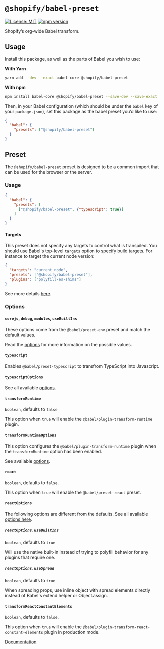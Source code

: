 # `@shopify/babel-preset`

[![License: MIT](https://img.shields.io/badge/License-MIT-green.svg)](../../LICENSE.md) [![npm version](https://badge.fury.io/js/%40shopify%2Fbabel-preset.svg)](https://badge.fury.io/js/%40shopify%2Fbabel-preset.svg)

Shopify’s org-wide Babel transform.

## Usage

Install this package, as well as the parts of Babel you wish to use:

**With Yarn**

```bash
yarn add --dev --exact babel-core @shopify/babel-preset
```

**With npm**

```bash
npm install babel-core @shopify/babel-preset --save-dev --save-exact
```

Then, in your Babel configuration (which should be under the `babel` key of your `package.json`), set this package as the babel preset you’d like to use:

```json
{
  "babel": {
    "presets": ["@shopify/babel-preset"]
  }
}
```

## Preset

The `@shopify/babel-preset` preset is designed to be a common import that can be used for the browser or the server.

### Usage

```json
{
  "babel": {
    "presets": [
      ["@shopify/babel-preset", {"typescript": true}]
    ]
  }
}
```

#### Targets

This preset does not specify any targets to control what is transpiled. You should use Babel's top-level `targets` option to specify build targets. For instance to target the current node version:

```json
{
  "targets": "current node",
  "presets": ["@shopify/babel-preset"],
  "plugins": ["polyfill-es-shims"]
}
```

See more details [here](https://babel.dev/blog/2021/02/22/7.13.0#top-level-targets-option-12189httpsgithubcombabelbabelpull12189-rfchttpsgithubcombabelrfcspull2).

### Options

#### `corejs`, `debug`, `modules`, `useBuiltIns`

These options come from the `@babel/preset-env` preset and match the default values.

Read the [options](https://babeljs.io/docs/en/babel-preset-env#options) for more information on the possible values.

#### `typescript`

Enables `@babel/preset-typescript` to transfrom TypeScript into Javascript.

#### `typescriptOptions`

See all available [options](https://babeljs.io/docs/en/babel-preset-typescript).

#### `transformRuntime`

`boolean`, defaults to `false`

This option when `true` will enable the `@babel/plugin-transform-runtime` plugin.

#### `transformRuntimeOptions`

This option configures the `@babel/plugin-transform-runtime` plugin when the `transformRuntime` option has been enabled.

See available [options](https://babeljs.io/docs/en/babel-plugin-transform-runtime).

#### `react`

`boolean`, defaults to `false`.

This option when `true` will enable the `@babel/preset-react` preset.

#### `reactOptions`

The following options are different from the defaults. See all available [options here](https://babeljs.io/docs/en/babel-preset-react).

##### `reactOptions.useBuiltIns`

`boolean`, defaults to `true`

Will use the native built-in instead of trying to polyfill behavior for any plugins that require one.

##### `reactOptions.useSpread`

`boolean`, defaults to `true`

When spreading props, use inline object with spread elements directly instead of Babel's extend helper or Object.assign.

#### `transformReactConstantElements`

`boolean`, defaults to `false`.

This option when `true` will enable the `@babel/plugin-transform-react-constant-elements` plugin in production mode.

[Documentation](https://babeljs.io/docs/en/babel-plugin-transform-react-constant-elements)
    
